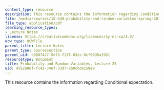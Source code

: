 ```yaml
---
content_type: resource
description: This resource contains the information regarding Conditional expectation.
file: /media/courses/18-440-probability-and-random-variables-spring-2014/45b2b86ffc4234ef33d78b9cbda159e9_MIT18_440S14_Lecture26.pdf
file_type: application/pdf
learning_resource_types:
- Lecture Notes
license: https://creativecommons.org/licenses/by-nc-sa/4.0/
ocw_type: OCWFile
parent_title: Lecture Notes
parent_type: CourseSection
parent_uid: c9587427-5d73-f12f-83ec-0cf9635a2961
resourcetype: Document
title: Probability and Random Variables, Lecture 26
uid: 45b2b86f-fc42-34ef-33d7-8b9cbda159e9
---
```

This resource contains the information regarding Conditional expectation.